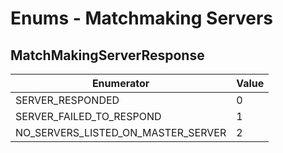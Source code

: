 # Enums - Matchmaking Servers

## MatchMakingServerResponse

Enumerator | Value
---------- | -----
SERVER_RESPONDED | 0
SERVER_FAILED_TO_RESPOND | 1
NO_SERVERS_LISTED_ON_MASTER_SERVER | 2